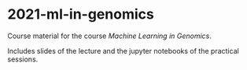# 2021-ml-in-genomics

Course material for the course *Machine Learning in Genomics*.

Includes slides of the lecture and the jupyter notebooks of the practical sessions.
